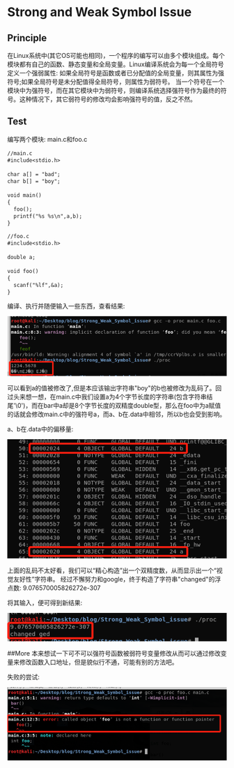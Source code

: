 # Strong and Weak Symbol Issue
## Principle
在Linux系统中(其它OS可能也相同)，一个程序的编写可以由多个模块组成。每个模块都有自己的函数、静态变量和全局变量。Linux编译系统会为每一个全局符号定义一个强弱属性:
如果全局符号是函数或者已分配值的全局变量，则其属性为强符号;如果全局符号是未分配值得全局符号，则属性为弱符号。
当一个符号在一个模块中为强符号，而在其它模块中为弱符号，则编译系统选择强符号作为最终的符号。这种情况下，其它弱符号的修改均会影响强符号的值，反之不然。
## Test
编写两个模块: main.c和foo.c
```
//main.c
#include<stdio.h>

char a[] = "bad";
char b[] = "boy";

void main()
{
  foo();
  printf("%s %s\n",a,b);
}
```
```
//foo.c
#include<stdio.h>

double a;

void foo()
{
  scanf("%lf",&a);
}
```
编译、执行并随便输入一些东西，查看结果:

![](result.png)

可以看到a的值被修改了,但是本应该输出字符串"boy"的b也被修改为乱码了。回过头来想一想，在main.c中我们设置a为4个字节长度的字符串(包含字符串结尾'\0')，而在bar中a却是8个字节长度的双精度double型，那么在foo中为a赋值的话就会修改main.c中的强符号a，而a、b在.data中相邻，所以b也会受到影响。

a、b在.data中的偏移量:

![](readelf.png)

上面的乱码不太好看，我们可以“精心构造”出一个双精度数，从而显示出一个“视觉友好性”字符串。
经过不懈努力和google，终于构造了字符串"changed"的浮点数:
9.076570005826272e-307

将其输入，便可得到新结果:

![](new_result.png)

##More
本来想试一下可不可以强符号函数被弱符号变量修改从而可以通过修改变量来修改函数入口地址，但是貌似行不通，可能有别的方法吧。

失败的尝试:

![](fail.png)
